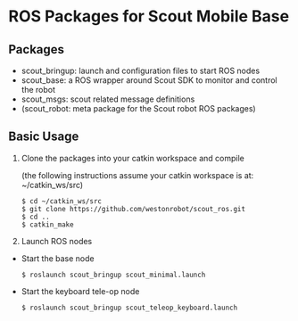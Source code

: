 # ROS Packages for Scout Mobile Base

## Packages

* scout_bringup: launch and configuration files to start ROS nodes 
* scout_base: a ROS wrapper around Scout SDK to monitor and control the robot
* scout_msgs: scout related message definitions
* (scout_robot: meta package for the Scout robot ROS packages)

## Basic Usage

1. Clone the packages into your catkin workspace and compile

    (the following instructions assume your catkin workspace is at: ~/catkin_ws/src)

    ```
    $ cd ~/catkin_ws/src
    $ git clone https://github.com/westonrobot/scout_ros.git
    $ cd ..
    $ catkin_make
    ```

2. Launch ROS nodes
 
* Start the base node 

    ```
    $ roslaunch scout_bringup scout_minimal.launch
    ```
* Start the keyboard tele-op node

    ```
    $ roslaunch scout_bringup scout_teleop_keyboard.launch
    ```
